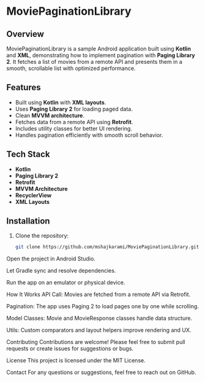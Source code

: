 # MoviePaginationLibrary

## Overview
MoviePaginationLibrary is a sample Android application built using **Kotlin** and **XML**, demonstrating how to implement pagination with **Paging Library 2**. It fetches a list of movies from a remote API and presents them in a smooth, scrollable list with optimized performance.

## Features
- Built using **Kotlin** with **XML layouts**.
- Uses **Paging Library 2** for loading paged data.
- Clean **MVVM architecture**.
- Fetches data from a remote API using **Retrofit**.
- Includes utility classes for better UI rendering.
- Handles pagination efficiently with smooth scroll behavior.

## Tech Stack
- **Kotlin**
- **Paging Library 2**
- **Retrofit**
- **MVVM Architecture**
- **RecyclerView**
- **XML Layouts**

## Installation
1. Clone the repository:
   ```bash
   git clone https://github.com/mshajkarami/MoviePaginationLibrary.git
Open the project in Android Studio.

Let Gradle sync and resolve dependencies.

Run the app on an emulator or physical device.

How It Works
API Call: Movies are fetched from a remote API via Retrofit.

Pagination: The app uses Paging 2 to load pages one by one while scrolling.

Model Classes: Movie and MovieResponse classes handle data structure.

Utils: Custom comparators and layout helpers improve rendering and UX.

Contributing
Contributions are welcome! Please feel free to submit pull requests or create issues for suggestions or bugs.

License
This project is licensed under the MIT License.

Contact
For any questions or suggestions, feel free to reach out on GitHub.
